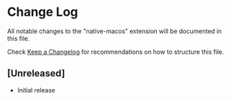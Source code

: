 # Change Log

All notable changes to the "native-macos" extension will be documented in this file.

Check [Keep a Changelog](http://keepachangelog.com/) for recommendations on how to structure this file.

## [Unreleased]

- Initial release
